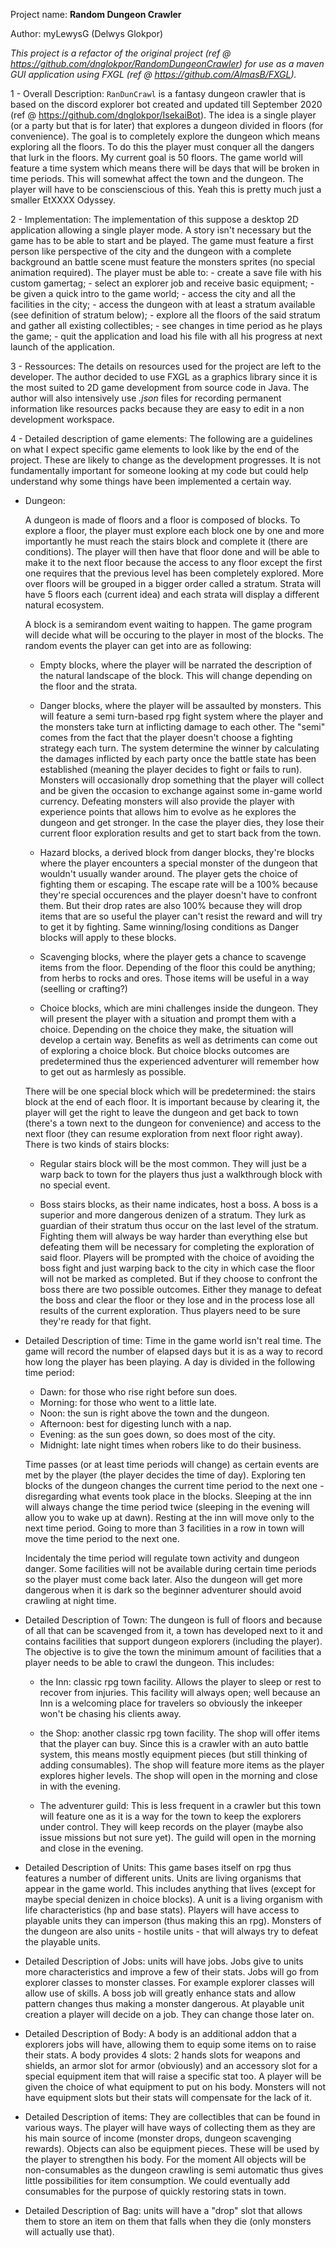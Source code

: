 Project name: **Random Dungeon Crawler**

Author: myLewysG (Delwys Glokpor)

*This project is a refactor of the original project (ref @ https://github.com/dnglokpor/RandomDungeonCrawler) for use as a maven GUI application using FXGL (ref @ https://github.com/AlmasB/FXGL).*

1 - Overall Description:
    `RanDunCrawl` is a fantasy dungeon crawler that is based on the discord explorer bot created and updated till September 2020 (ref @ https://github.com/dnglokpor/IsekaiBot). The idea is a single player (or a party but that is for later) that explores a dungeon divided in floors (for convenience). The goal is to completely explore the dungeon which means exploring all the floors. To do this the player must conquer all the dangers that lurk in the floors. My current goal is 50 floors. The game world will feature a time system which means there will be days that will be broken in time periods. This will somewhat affect the town and the dungeon. The player will have to be conscienscious of this.
    Yeah this is pretty much just a smaller EtXXXX Odyssey.

2 - Implementation:
    The implementation of this suppose a desktop 2D application allowing a single player mode.
    A story isn't necessary but the game has to be able to start and be played. The game must feature a first person like perspective of the city and the dungeon with a complete background an battle scene must feature the monsters sprites (no special animation required). 
    The player must be able to:
    - create a save file with his custom gamertag;
    - select an explorer job and receive basic equipment;
    - be given a quick intro to the game world;
    - access the city and all the facilities in the city;
    - access the dungeon with at least a stratum available (see definition of stratum below);
    - explore all the floors of the said stratum and gather all existing collectibles;
    - see changes in time period as he plays the game;
    - quit the application and load his file with all his progress at next launch of the application.

3 - Ressources:
    The details on resources used for the project are left to the developer.
    The author decided to use FXGL as a graphics library since it is the most suited to 2D game development from source code in Java. The author will also intensively use *.json* files for recording permanent information like resources packs because they are easy to edit in a non development workspace.


4 - Detailed description of game elements:
    The following are a guidelines on what I expect specific game elements to look like by the end of the project. These are likely to change as the development progresses. It is not fundamentally important for someone looking at my code but could help understand why some things have been implemented a certain way.

- Dungeon:
    
    A dungeon is made of floors and a floor is composed of blocks. To explore a floor, the player must explore each block one by one and more importantly he must reach the stairs block and complete it (there are conditions). The player will then have that floor done and will be able to make it to the next floor because the access to any floor except the first one requires that the previous level has been completely explored. More over floors will be grouped in a bigger order called a stratum. Strata will have 5 floors each (current idea) and each strata will display a different natural ecosystem.

    A block is a semirandom event waiting to happen. The game program will decide what will be occuring to the player in most of the blocks. The random events the player can get into are as following:
    - Empty blocks, where the player will be narrated the description of the natural landscape of the block. This will change depending on the floor and the strata.

    - Danger blocks, where the player will be assaulted by monsters. This will feature a semi turn-based rpg fight system where the player and the monsters take turn at inflicting damage to each other. The "semi" comes from the fact that the player doesn't choose a fighting strategy each turn. The system determine the winner by calculating the damages inflicted by each party once the battle state has been established (meaning the player decides to fight or fails to run). Monsters will occasionally drop something that the player will collect and be given the occasion to exchange against some in-game world currency. Defeating monsters will also provide the player with experience points that allows him to evolve as he explores the dungeon and get stronger. In the case the player dies, they lose their current floor exploration results and get to start back from the town.

    - Hazard blocks, a derived block from danger blocks, they're blocks where the player encounters a special monster of the dungeon that wouldn't usually wander around. The player gets the choice of fighting them or escaping. The escape rate will be a 100% because they're special occurences and the player doesn't have to confront them. But their drop rates are also 100% because they will drop items that are so useful the player can't resist the reward and will try to get it by fighting. Same winning/losing conditions as Danger blocks will apply to these blocks.

    - Scavenging blocks, where the player gets a chance to scavenge items from the floor. Depending of the floor this could be anything; from herbs to rocks and ores. Those items will be useful in a way (seelling or crafting?)

    - Choice blocks, which are mini challenges inside the dungeon. They will present the player with a situation and prompt them with a choice. Depending on the choice they make, the situation will develop a certain way. Benefits as well as detriments can come out of exploring a choice block. But choice blocks outcomes are predetermined thus the experienced adventurer will remember how to get out as harmlesly as possible.
    
    There will be one special block which will be predetermined: the stairs block at the end of each floor. It is important because by clearing it, the player will get the right to leave the dungeon and get back to town (there's a town next to the dungeon for convenience) and access to the next floor (they can resume exploration from next floor right away). There is two kinds of stairs blocks:
    - Regular stairs block will be the most common. They will just be a warp back to town for the players thus just a walkthrough block with no special event.

    - Boss stairs blocks, as their name indicates, host a boss. A boss is a superior and more dangerous denizen of a stratum. They lurk as guardian of their stratum thus occur on the last level of the stratum. Fighting them will always be way harder than everything else but defeating them will be necessary for completing the exploration of said floor. Players will be prompted with the choice of avoiding the boss fight and just warping back to the city in which case the floor will not be marked as completed. But if they choose to confront the boss there are two possible outcomes. Either they manage to defeat the boss and clear the floor or they lose and in the process lose all results of the current exploration. Thus players need to be sure they're ready for that fight.

- Detailed Description of time:
    Time in the game world isn't real time. The game will record the number of elapsed days but it is as a way to record how long the player has been playing. A day is divided in the following time period:
    - Dawn: for those who rise right before sun does.
    - Morning: for those who went to a little late.
    - Noon: the sun is right above the town and the dungeon.
    - Afternoon: best for digesting lunch with a nap.
    - Evening: as the sun goes down, so does most of the city.
    - Midnight: late night times when robers like to do their business.
    
    Time passes (or at least time periods will change) as certain events are met by the player (the player decides the time of day). Exploring ten blocks of the dungeon changes the current time period to the next one - disregarding what events took place in the blocks. Sleeping at the inn will always change the time period twice (sleeping in the evening will allow you to wake up at dawn). Resting at the inn will move only to the next time period. Going to more than 3 facilities in a row in town will move the time period to the next one.

    Incidentaly the time period will regulate town activity and dungeon danger. Some facilities will not be available during certain time periods so the player must come back later. Also the dungeon will get more dangerous when it is dark so the beginner adventurer should avoid crawling at night time.

- Detailed Description of Town:
    The dungeon is full of floors and because of all that can be scavenged from it, a town has developed next to it and contains facilities that support dungeon explorers (including the player). The objective is to give the town the minimum amount of facilities that a player needs to be able to crawl the dungeon. This includes:
    - the Inn: classic rpg town facility. Allows the player to sleep or rest to recover from injuries. This facility will always open; well because an Inn is a welcoming place for travelers so obviously the inkeeper won't be chasing his clients away.

    - the Shop: another classic rpg town facility. The shop will offer items that the player can buy. Since this is a crawler with an auto battle system, this means mostly equipment pieces (but still thinking of adding consumables). The shop will feature more items as the player explores higher levels. The shop will open in the morning and close in with the evening.

    - The adventurer guild: This is less frequent in a crawler but this town will feature one as it is a way for the town to keep the explorers under control. They will keep records on the player (maybe also issue missions but not sure yet). The guild will open in the morning and close in the evening.

- Detailed Description of Units:
    This game bases itself on rpg thus features a number of different units. Units are living organisms that appear in the game world. This includes anything that lives (except for maybe special denizen in choice blocks). A unit is a living organism with life characteristics (hp and base stats). Players will have access to playable units they can imperson (thus making this an rpg). Monsters of the dungeon are also units - hostile units - that will always try to defeat the playable units.

- Detailed Description of Jobs:
    units will have jobs. Jobs give to units more characteristics and improve a few of their stats. Jobs will go from explorer classes to monster classes. For example explorer classes will allow use of skills. A boss job will greatly enhance stats and allow pattern changes thus making a monster dangerous. At playable unit creation a player will decide on a job. They can change those later on.

- Detailed Description of Body:
    A body is an additional addon that a explorers jobs will have, allowing them to equip some items on to raise their stats. A body provides 4 slots: 2 hands slots for weapons and shields, an armor slot for armor (obviously) and an accessory slot for a special equipment item that will raise a specific stat too. A player will be given the choice of what equipment to put on his body. Monsters will not have equipment slots but their stats will compensate for the lack of it.

- Detailed Description of items:
    They are collectibles that can be found in various ways. The player will have ways of collecting them as they are his main source of income (monster drops, dungeon scavenging rewards). 
    Objects can also be equipment pieces. These will be used by the player to strengthen his body.
    For the moment All objects will be non-consumables as the dungeon crawling is semi automatic thus gives little possibilities for item consumption. We could eventually add consumables for the purpose of quickly restoring stats in town.

- Detailed Description of Bag:
    units will have a "drop" slot that allows them to store an item on them that falls when they die (only monsters will actually use that).